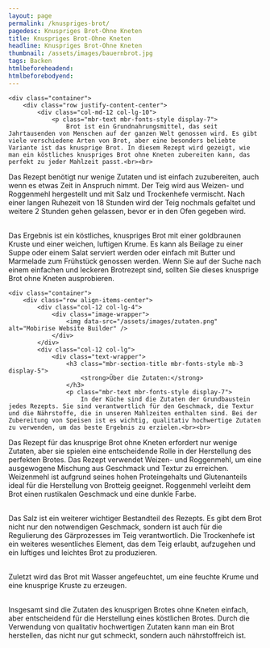 ```yaml
---
layout: page
permalink: /knuspriges-brot/
pagedesc: Knuspriges Brot-Ohne Kneten
title: Knuspriges Brot-Ohne Kneten
headline: Knuspriges Brot-Ohne Kneten
thumbnail: /assets/images/bauernbrot.jpg
tags: Backen
htmlbeforeheadend:
htmlbeforebodyend:
---
```

<!-- Einleitung START -->
<section data-bs-version="5.1" class="content5 cid-tyyJcTFpkx" id="content5-4">
    <!-- CONTENT-TEMPLATE START -->

    <div class="container">
        <div class="row justify-content-center">
            <div class="col-md-12 col-lg-10">
                <p class="mbr-text mbr-fonts-style display-7">
                    Brot ist ein Grundnahrungsmittel, das seit Jahrtausenden von Menschen auf der ganzen Welt genossen wird. Es gibt viele verschiedene Arten von Brot, aber eine besonders beliebte Variante ist das knusprige Brot. In diesem Rezept wird gezeigt, wie man ein köstliches knuspriges Brot ohne Kneten zubereiten kann, das perfekt zu jeder Mahlzeit passt.<br><br>

Das Rezept benötigt nur wenige Zutaten und ist einfach zuzubereiten, auch wenn es etwas Zeit in Anspruch nimmt. Der Teig wird aus Weizen- und Roggenmehl hergestellt und mit Salz und Trockenhefe vermischt. Nach einer langen Ruhezeit von 18 Stunden wird der Teig nochmals gefaltet und weitere 2 Stunden gehen gelassen, bevor er in den Ofen gegeben wird.<br><br>

Das Ergebnis ist ein köstliches, knuspriges Brot mit einer goldbraunen Kruste und einer weichen, luftigen Krume. Es kann als Beilage zu einer Suppe oder einem Salat serviert werden oder einfach mit Butter und Marmelade zum Frühstück genossen werden. Wenn Sie auf der Suche nach einem einfachen und leckeren Brotrezept sind, sollten Sie dieses knusprige Brot ohne Kneten ausprobieren.
                </p>
            </div>
        </div>
    </div>
    <!-- CONTENT-TEMPLATE END -->
</section>
<!-- Einleitung ENDE -->

<!-- Über die Zutaten START-->
<section data-bs-version="5.1" class="image1 cid-tyz1VZbAsM" id="image1-a">
    <!-- CONTENT-WITH-IMAGE-AND-HEADLINE-LEFT-TEMPLATE START -->

    <div class="container">
        <div class="row align-items-center">
            <div class="col-12 col-lg-4">
                <div class="image-wrapper">
                    <img data-src="/assets/images/zutaten.png" alt="Mobirise Website Builder" />
                </div>
            </div>
            <div class="col-12 col-lg">
                <div class="text-wrapper">
                    <h3 class="mbr-section-title mbr-fonts-style mb-3 display-5">
                        <strong>Über die Zutaten:</strong>
                    </h3>
                    <p class="mbr-text mbr-fonts-style display-7">
                        In der Küche sind die Zutaten der Grundbaustein jedes Rezepts. Sie sind verantwortlich für den Geschmack, die Textur und die Nährstoffe, die in unseren Mahlzeiten enthalten sind. Bei der Zubereitung von Speisen ist es wichtig, qualitativ hochwertige Zutaten zu verwenden, um das beste Ergebnis zu erzielen.<br><br>

Das Rezept für das knusprige Brot ohne Kneten erfordert nur wenige Zutaten, aber sie spielen eine entscheidende Rolle in der Herstellung des perfekten Brotes. Das Rezept verwendet Weizen- und Roggenmehl, um eine ausgewogene Mischung aus Geschmack und Textur zu erreichen. Weizenmehl ist aufgrund seines hohen Proteingehalts und Glutenanteils ideal für die Herstellung von Brotteig geeignet. Roggenmehl verleiht dem Brot einen rustikalen Geschmack und eine dunkle Farbe.<br><br>

Das Salz ist ein weiterer wichtiger Bestandteil des Rezepts. Es gibt dem Brot nicht nur den notwendigen Geschmack, sondern ist auch für die Regulierung des Gärprozesses im Teig verantwortlich. Die Trockenhefe ist ein weiteres wesentliches Element, das dem Teig erlaubt, aufzugehen und ein luftiges und leichtes Brot zu produzieren.<br><br>

Zuletzt wird das Brot mit Wasser angefeuchtet, um eine feuchte Krume und eine knusprige Kruste zu erzeugen.<br><br>

Insgesamt sind die Zutaten des knusprigen Brotes ohne Kneten einfach, aber entscheidend für die Herstellung eines köstlichen Brotes. Durch die Verwendung von qualitativ hochwertigen Zutaten kann man ein Brot herstellen, das nicht nur gut schmeckt, sondern auch nährstoffreich ist.
                    </p>
                </div>
            </div>
        </div>
    </div>
    <!-- CONTENT-WITH-IMAGE-AND-HEADLINE-LEFT-TEMPLATE END -->
</section>
<!-- Über die Zutaten END-->